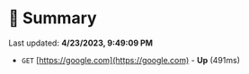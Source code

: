 # 📖 Summary
Last updated: **4/23/2023, 9:49:09 PM**

- `GET` [https://google.com](https://google.com) - **Up** (491ms)
